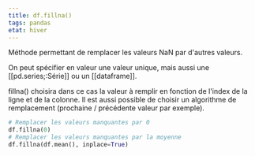 ```yaml
---
title: df.fillna()
tags: pandas
etat: hiver
---
```


Méthode permettant de remplacer les valeurs NaN par d'autres valeurs. 

On peut spécifier en valeur une valeur unique, mais aussi une [[pd.series;:Série]] ou un [[dataframe]]. 

fillna() choisira dans ce cas la valeur à remplir en fonction de l'index de la ligne et de la colonne. Il est aussi possible de choisir un algorithme de remplacement (prochaine / précédente valeur par exemple).

```python
# Remplacer les valeurs manquantes par 0
df.fillna(0)
# Remplacer les valeurs manquantes par la moyenne
df.fillna(df.mean(), inplace=True)
```